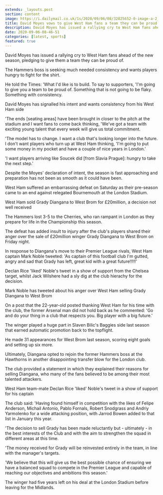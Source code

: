 ```yaml
---
extends: _layouts.post
section: content
image: https://i.dailymail.co.uk/1s/2020/09/06/08/32825652-0-image-a-2_1599377810597.jpg 
title: David Moyes vows to give West Ham fans a team they can be proud of 
description: David Moyes has issued a rallying cry to West Ham fans ahead of the new season, pledging to give them a team they can be proud of. But pre-season has not gone smoothly so far. 
date: 2020-09-06-08-46-51 
categories: [latest, sports] 
featured: true 
--- 
```

David Moyes has issued a rallying cry to West Ham fans ahead of the new season, pledging to give them a team they can be proud of. 

The Hammers boss is seeking much needed consistency and wants players hungry to fight for the shirt. 

He told the Times: 'What I'd like is to build. To say to supporters, 'I'm going to give you a team to be proud of. Something that is not going to be flaky. Something with consistency.

David Moyes has signalled his intent and wants consistency from his West Ham side  

'The ends [seating areas] have been brought in closer to the pitch at the stadium and I want fans to come back thinking, 'We've got a team with exciting young talent that every week will give us total commitment.

'The model has to change. I want a club that's looking longer into the future. I don't want players who turn up at West Ham thinking, 'I'm going to put some money in my pocket and have a couple of nice years in London.' 

'I want players arriving like Soucek did [from Slavia Prague]: hungry to take the next step.'

Despite the Moyes' declaration of intent, the season is fast approaching and preparation has not been as smooth as it could have been.  

West Ham suffered an embarrassing defeat on Saturday as their pre-season came to an end against relegated Bournemouth at the London Stadium.

West Ham sold Grady Diangana to West Brom for £20million, a decision not well received 

The Hammers lost 3-5 to the Cherries, who ran rampant in London as they prepare for life in the Championship this season.

The defeat has added insult to injury after the club's players shared their anger over the sale of £20million winger Grady Diangana to West Brom on Friday night.

In response to Diangana's move to their Premier League rivals, West Ham captain Mark Noble tweeted: 'As captain of this football club I'm gutted, angry and sad that Grady has left, great kid with a great future!!!!!' 

Declan Rice 'liked' Noble's tweet in a show of support from the Chelsea target, whilst Jack Wilshere had a sly dig at the club hierachy for the decision.

Mark Noble has tweeted about his anger over West Ham selling Grady Diangana to West Brom

On a post that the 22-year-old posted thanking West Ham for his time with the club, the former Arsenal man did not hold back as he commented: 'Go and do your thing in a club that respects you. Big player with a big future.' 

The winger played a huge part in Slaven Bilic's Baggies side last season that earned automatic promotion back to the topflight.

He made 31 appearances for West Brom last season, scoring eight goals and setting up six more.

Ultimately, Diangana opted to rejoin the former Hammers boss at the Hawthorns in another disappointing transfer blow for the London club.

The club provided a statement in which they explained their reasons for selling Diangana, who many of the fans believed to be among their most talented attackers. 



West Ham team-mate Declan Rice 'liked' Noble's tweet in a show of support for his captain

The club said: 'Having found himself in competition with the likes of Felipe Anderson, Michail Antonio, Pablo Fornals, Robert Snodgrass and Andriy Yarmolenko for a wide attacking position, with Jarrod Bowen added to that list in January this year. 

'The decision to sell Grady has been made reluctantly but - ultimately - in the best interests of the Club and with the aim to strengthen the squad in different areas at this time.

'The money received for Grady will be reinvested entirely in the team, in line with the manager's targets.

'We believe that this will give us the best possible chance of ensuring we have a balanced squad to compete in the Premier League and capable of reaching our objectives and ambitions this season.' 

The winger had five years left on his deal at the London Stadium before leaving for the Midlands. 

